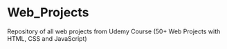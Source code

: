 # Web_Projects
Repository of all web projects from Udemy Course (50+ Web Projects with HTML, CSS and JavaScript)
